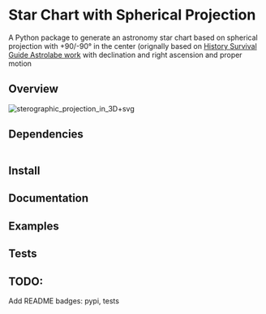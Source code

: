 # Star Chart with Spherical Projection

A Python package to generate an astronomy star chart based on spherical projection with +90/-90° in the center (orignally based on [History Survival Guide Astrolabe work](https://github.com/cyschneck/History-Survival-Guide/tree/master/page_x_astrolabe) with declination and right ascension and proper motion

## Overview
![sterographic_projection_in_3D+svg](https://upload.wikimedia.org/wikipedia/commons/8/88/Stereographic_projection_in_3D.svg)

## Dependencies
```pip install -r requirements.txt
```

## Install

## Documentation

## Examples

## Tests

## TODO:

Add README badges: pypi, tests

